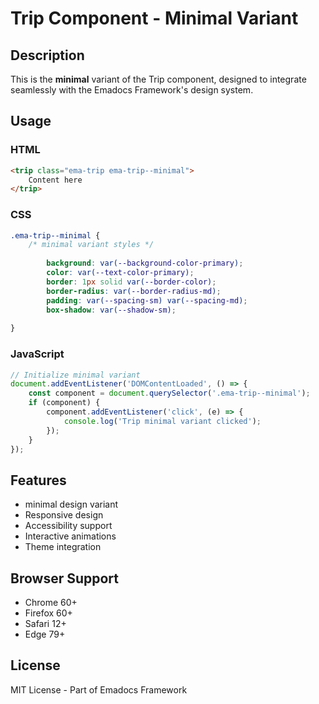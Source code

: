 # Trip Component - Minimal Variant

## Description
This is the **minimal** variant of the Trip component, designed to integrate seamlessly with the Emadocs Framework's design system.

## Usage

### HTML
```html
<trip class="ema-trip ema-trip--minimal">
    Content here
</trip>
```

### CSS
```css
.ema-trip--minimal {
    /* minimal variant styles */
    
        background: var(--background-color-primary);
        color: var(--text-color-primary);
        border: 1px solid var(--border-color);
        border-radius: var(--border-radius-md);
        padding: var(--spacing-sm) var(--spacing-md);
        box-shadow: var(--shadow-sm);
    
}
```

### JavaScript
```javascript
// Initialize minimal variant
document.addEventListener('DOMContentLoaded', () => {
    const component = document.querySelector('.ema-trip--minimal');
    if (component) {
        component.addEventListener('click', (e) => {
            console.log('Trip minimal variant clicked');
        });
    }
});
```

## Features
- minimal design variant
- Responsive design
- Accessibility support
- Interactive animations
- Theme integration

## Browser Support
- Chrome 60+
- Firefox 60+
- Safari 12+
- Edge 79+

## License
MIT License - Part of Emadocs Framework
